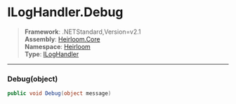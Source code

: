 # ILogHandler.Debug

> **Framework**: .NETStandard,Version=v2.1  
> **Assembly**: [Heirloom.Core][0]  
> **Namespace**: [Heirloom][0]  
> **Type**: [ILogHandler][1]  

--------------------------------------------------------------------------------

### Debug(object)

```cs
public void Debug(object message)
```

[0]: ../Heirloom.Core.md
[1]: Heirloom.ILogHandler.md

